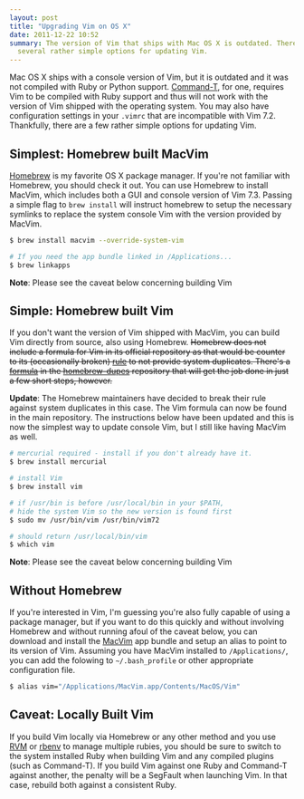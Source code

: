 ```yaml
---
layout: post
title: "Upgrading Vim on OS X"
date: 2011-12-22 10:52
summary: The version of Vim that ships with Mac OS X is outdated. There are
  several rather simple options for updating Vim.
---
```


Mac OS X ships with a console version of Vim, but it is outdated and it was not
compiled with Ruby or Python support.  [Command-T][cmdt], for one, requires Vim
to be compiled with Ruby support and thus will not work with the version of Vim
shipped with the operating system.  You may also have configuration settings in
your `.vimrc` that are incompatible with Vim 7.2. Thankfully, there are a few
rather simple options for updating Vim.

[cmdt]: https://wincent.com/products/command-t

## Simplest: Homebrew built MacVim

[Homebrew][homebrew] is my favorite OS X package manager. If you're not familiar
with Homebrew, you should check it out. You can use Homebrew to install MacVim,
which includes both a GUI and console version of Vim 7.3. Passing a simple flag
to `brew install` will instruct homebrew to setup the necessary symlinks to
replace the system console Vim with the version provided by MacVim.

[homebrew]: http://mxcl.github.com/homebrew/

```sh
$ brew install macvim --override-system-vim

# If you need the app bundle linked in /Applications...
$ brew linkapps
```

__Note__: Please see the caveat below concerning building Vim

## Simple: Homebrew built Vim

If you don't want the version of Vim shipped with MacVim, you can build Vim
directly from source, also using Homebrew. <strike>Homebrew does not include a formula
for Vim in its official repository as that would be counter to its (occasionally
broken) [rule](https://github.com/mxcl/homebrew/wiki/Acceptable-Formula) to not
provide system duplicates. There's a
[formula](https://raw.github.com/Homebrew/homebrew-dupes/master/vim.rb) in the
[homebrew-dupes](https://github.com/Homebrew/homebrew-dupes) repository that
will get the job done in just a few short steps, however.</strike>

**Update**: The Homebrew maintainers have decided to break their rule against
system duplicates in this case. The Vim formula can now be found in the main
repository. The instructions below have been updated and this is now the
simplest way to update console Vim, but I still like having MacVim as well.

```sh
# mercurial required - install if you don't already have it.
$ brew install mercurial

# install Vim
$ brew install vim

# if /usr/bin is before /usr/local/bin in your $PATH,
# hide the system Vim so the new version is found first
$ sudo mv /usr/bin/vim /usr/bin/vim72

# should return /usr/local/bin/vim
$ which vim
```

__Note__: Please see the caveat below concerning building Vim

## Without Homebrew

If you're interested in Vim, I'm guessing you're also fully capable of using a
package manager, but if you want to do this quickly and without involving
Homebrew and without running afoul of the caveat below, you can download and
install the [MacVim](http:code.google.com/p/macvim) app bundle  and setup an
alias to point to its version of Vim. Assuming you have MacVim installed to
`/Applications/`, you can add the folowing to `~/.bash_profile` or other
appropriate configuration file.

```sh
$ alias vim="/Applications/MacVim.app/Contents/MacOS/Vim"
```

## Caveat: Locally Built Vim

If you build Vim locally via Homebrew or any other method and you use
[RVM](http://rvm.beginrescueend.com) or
[rbenv](https://github.com/sstephenson/rbenv) to manage multiple rubies, you
should be sure to switch to the system installed Ruby when building Vim and any
compiled plugins (such as Command-T). If you build Vim against one Ruby and
Command-T against another, the penalty will be a SegFault when launching Vim. In
that case, rebuild both against a consistent Ruby.

